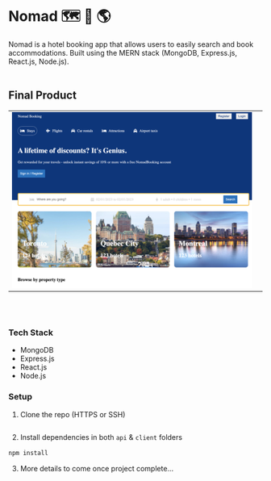 # Nomad 🗺 🏨 🌎

Nomad is a hotel booking app that allows users to easily search and book accommodations. Built using the MERN stack (MongoDB, Express.js, React.js, Node.js).
<br></br>

## Final Product
<table>
  <tr>
    <td><img src="https://github.com/k-henningson/Nomad/blob/main/client/docs/Feb%201st%20status.png?raw=true"></td>
    <td><img src=""></td>
  </tr>
</table>
<br></br>

### Tech Stack

- MongoDB
- Express.js
- React.js
- Node.js

### Setup

1. Clone the repo (HTTPS or SSH)
```sh
```

2. Install dependencies in both `api` & `client` folders
```sh
npm install
```
3. More details to come once project complete... 